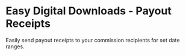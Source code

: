 # Easy Digital Downloads - Payout Receipts

Easily send payout receipts to your commission recipients for set date ranges.
